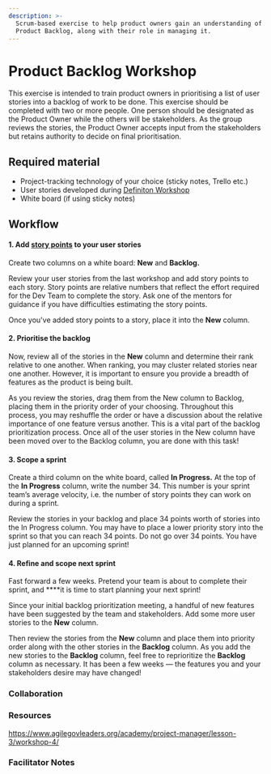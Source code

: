 ```yaml
---
description: >-
  Scrum-based exercise to help product owners gain an understanding of the
  Product Backlog, along with their role in managing it.
---
```


# Product Backlog Workshop

This exercise is intended to train product owners in prioritising a list of user stories into a backlog of work to be done. This exercise should be completed with two or more people. One person should be designated as the Product Owner while the others will be stakeholders. As the group reviews the stories, the Product Owner accepts input from the stakeholders but retains authority to decide on final prioritisation.

## **Required material**

- Project-tracking technology of your choice \(sticky notes, Trello etc.\)
- User stories developed during [Definiton Workshop](../definition-workshop/README.md)
- White board \(if using sticky notes\)

## Workflow

#### 1. Add [story points](../../supplementary-modules/glossary.md#story-points) to your user stories

Create two columns on a white board: **New** and **Backlog.**

Review your user stories from the last workshop and add story points to each story. Story points are relative numbers that reflect the effort required for the Dev Team to complete the story. Ask one of the mentors for guidance if you have difficulties estimating the story points.

Once you've added story points to a story, place it into the **New** column.

#### 2. Prioritise the backlog

Now, review all of the stories in the **New** column and determine their rank relative to one another. When ranking, you may cluster related stories near one another. However, it is important to ensure you provide a breadth of features as the product is being built.

As you review the stories, drag them from the New column to Backlog, placing them in the priority order of your choosing. Throughout this process, you may reshuffle the order or have a discussion about the relative importance of one feature versus another. This is a vital part of the backlog prioritization process. Once all of the user stories in the New column have been moved over to the Backlog column, you are done with this task!

#### 3. Scope a sprint

Create a third column on the white board, called **In Progress.** At the top of the **In Progress** column, write the number 34. This number is your sprint team’s average velocity, i.e. the number of story points they can work on during a sprint.

Review the stories in your backlog and place 34 points worth of stories into the In Progress column. You may have to place a lower priority story into the sprint so that you can reach 34 points. Do not go over 34 points. You have just planned for an upcoming sprint!

#### 4. **Refine and scope next sprint**

Fast forward a few weeks. Pretend your team is about to complete their sprint, and \*\*\*\*it is time to start planning your next sprint!

Since your initial backlog prioritization meeting, a handful of new features have been suggested by the team and stakeholders. Add some more user stories to the **New** column.

Then review the stories from the **New** column and place them into priority order along with the other stories in the **Backlog** column. As you add the new stories to the **Backlog** column, feel free to reprioritize the **Backlog** column as necessary. It has been a few weeks — the features you and your stakeholders desire may have changed!

### Collaboration

### Resources

https://www.agilegovleaders.org/academy/project-manager/lesson-3/workshop-4/

### Facilitator Notes
